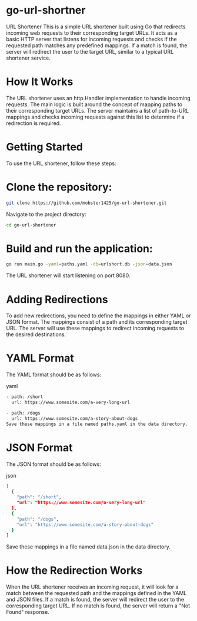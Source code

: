 # go-url-shortner
URL Shortener
This is a simple URL shortener built using Go that redirects incoming web requests to their corresponding target URLs. It acts as a basic HTTP server that listens for incoming requests and checks if the requested path matches any predefined mappings. If a match is found, the server will redirect the user to the target URL, similar to a typical URL shortener service.

# How It Works
The URL shortener uses an http.Handler implementation to handle incoming requests. The main logic is built around the concept of mapping paths to their corresponding target URLs. The server maintains a list of path-to-URL mappings and checks incoming requests against this list to determine if a redirection is required.

# Getting Started
To use the URL shortener, follow these steps:

# Clone the repository:

``` bash
git clone https://github.com/mobster1425/go-url-shortener.git
```
Navigate to the project directory:


``` bash
cd go-url-shortener
```


# Build and run the application:

``` bash
go run main.go -yaml=paths.yaml -db=urlshort.db -json=data.json
```

The URL shortener will start listening on port 8080.

# Adding Redirections
To add new redirections, you need to define the mappings in either YAML or JSON format. The mappings consist of a path and its corresponding target URL. The server will use these mappings to redirect incoming requests to the desired destinations.

# YAML Format
The YAML format should be as follows:

yaml
``` bash
- path: /short
  url: https://www.somesite.com/a-very-long-url

- path: /dogs
  url: https://www.somesite.com/a-story-about-dogs
Save these mappings in a file named paths.yaml in the data directory.
 ```
# JSON Format
The JSON format should be as follows:

json
``` bash
[
  {
    "path": "/short",
    "url": "https://www.somesite.com/a-very-long-url"
  },
  {
    "path": "/dogs",
    "url": "https://www.somesite.com/a-story-about-dogs"
  }
]
```

Save these mappings in a file named data.json in the data directory.

# How the Redirection Works
When the URL shortener receives an incoming request, it will look for a match between the requested path and the mappings defined in the YAML and JSON files. If a match is found, the server will redirect the user to the corresponding target URL. If no match is found, the server will return a "Not Found" response.









